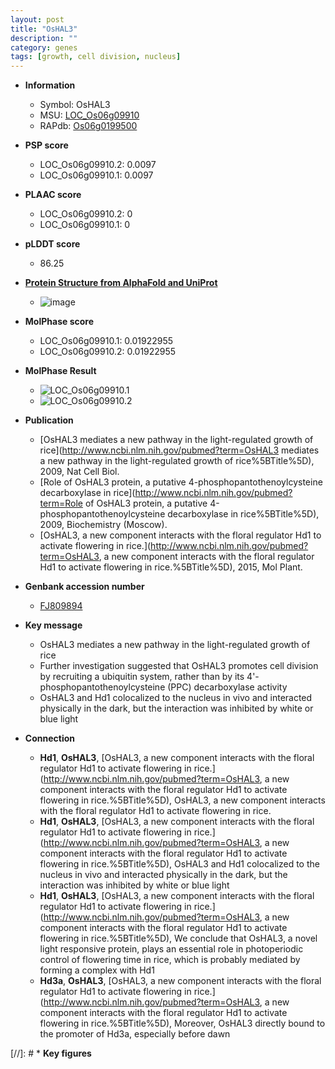 ```yaml
---
layout: post
title: "OsHAL3"
description: ""
category: genes
tags: [growth, cell division, nucleus]
---
```


* **Information**  
    + Symbol: OsHAL3  
    + MSU: [LOC_Os06g09910](http://rice.plantbiology.msu.edu/cgi-bin/ORF_infopage.cgi?orf=LOC_Os06g09910)  
    + RAPdb: [Os06g0199500](http://rapdb.dna.affrc.go.jp/viewer/gbrowse_details/irgsp1?name=Os06g0199500)  

* **PSP score**  
    + LOC_Os06g09910.2: 0.0097 
    + LOC_Os06g09910.1: 0.0097 

* **PLAAC score**  
    + LOC_Os06g09910.2: 0 
    + LOC_Os06g09910.1: 0 

* **pLDDT score**
    + 86.25

* **[Protein Structure from AlphaFold and UniProt](https://www.uniprot.org/uniprotkb/Q69K55/entry#structure)**
    + ![image](https://ricepsp.github.io/images/Q6/AF-Q69K55-F1.png)

* **MolPhase score**
    + LOC_Os06g09910.1: 0.01922955
    + LOC_Os06g09910.2: 0.01922955

* **MolPhase Result**
    + ![LOC_Os06g09910.1](https://304243504.github.io/Pictures/LOC_Os06g/LOC_Os06g09910.1.png)
    + ![LOC_Os06g09910.2](https://304243504.github.io/Pictures/LOC_Os06g/LOC_Os06g09910.2.png)

* **Publication**  
    + [OsHAL3 mediates a new pathway in the light-regulated growth of rice](http://www.ncbi.nlm.nih.gov/pubmed?term=OsHAL3 mediates a new pathway in the light-regulated growth of rice%5BTitle%5D), 2009, Nat Cell Biol.
    + [Role of OsHAL3 protein, a putative 4-phosphopantothenoylcysteine decarboxylase in rice](http://www.ncbi.nlm.nih.gov/pubmed?term=Role of OsHAL3 protein, a putative 4-phosphopantothenoylcysteine decarboxylase in rice%5BTitle%5D), 2009, Biochemistry (Moscow).
    + [OsHAL3, a new component interacts with the floral regulator Hd1 to activate flowering in rice.](http://www.ncbi.nlm.nih.gov/pubmed?term=OsHAL3, a new component interacts with the floral regulator Hd1 to activate flowering in rice.%5BTitle%5D), 2015, Mol Plant.

* **Genbank accession number**  
    + [FJ809894](http://www.ncbi.nlm.nih.gov/nuccore/FJ809894)

* **Key message**  
    + OsHAL3 mediates a new pathway in the light-regulated growth of rice
    + Further investigation suggested that OsHAL3 promotes cell division by recruiting a ubiquitin system, rather than by its 4'-phosphopantothenoylcysteine (PPC) decarboxylase activity
    + OsHAL3 and Hd1 colocalized to the nucleus in vivo and interacted physically in the dark, but the interaction was inhibited by white or blue light

* **Connection**  
    + __Hd1__, __OsHAL3__, [OsHAL3, a new component interacts with the floral regulator Hd1 to activate flowering in rice.](http://www.ncbi.nlm.nih.gov/pubmed?term=OsHAL3, a new component interacts with the floral regulator Hd1 to activate flowering in rice.%5BTitle%5D), OsHAL3, a new component interacts with the floral regulator Hd1 to activate flowering in rice.
    + __Hd1__, __OsHAL3__, [OsHAL3, a new component interacts with the floral regulator Hd1 to activate flowering in rice.](http://www.ncbi.nlm.nih.gov/pubmed?term=OsHAL3, a new component interacts with the floral regulator Hd1 to activate flowering in rice.%5BTitle%5D), OsHAL3 and Hd1 colocalized to the nucleus in vivo and interacted physically in the dark, but the interaction was inhibited by white or blue light
    + __Hd1__, __OsHAL3__, [OsHAL3, a new component interacts with the floral regulator Hd1 to activate flowering in rice.](http://www.ncbi.nlm.nih.gov/pubmed?term=OsHAL3, a new component interacts with the floral regulator Hd1 to activate flowering in rice.%5BTitle%5D), We conclude that OsHAL3, a novel light responsive protein, plays an essential role in photoperiodic control of flowering time in rice, which is probably mediated by forming a complex with Hd1
    + __Hd3a__, __OsHAL3__, [OsHAL3, a new component interacts with the floral regulator Hd1 to activate flowering in rice.](http://www.ncbi.nlm.nih.gov/pubmed?term=OsHAL3, a new component interacts with the floral regulator Hd1 to activate flowering in rice.%5BTitle%5D), Moreover, OsHAL3 directly bound to the promoter of Hd3a, especially before dawn

[//]: # * **Key figures**  


